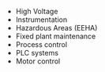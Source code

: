 * High Voltage
* Instrumentation
* Hazardous Areas (EEHA)
* Fixed plant maintenance
* Process control
* PLC systems
* Motor control